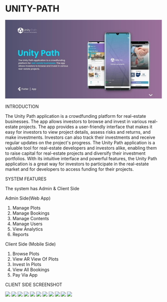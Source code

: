 # UNITY-PATH

<img src = "Unity Path.jpg" width ="990" /> 

INTRODUCTION

The Unity Path application is a crowdfunding platform for real-estate businesses. The app allows investors to browse and invest in various real-estate projects. The app provides a user-friendly interface that makes it easy for investors to view project details, assess risks and returns, and make investments. Investors can also track their investments and receive regular updates on the project's progress. The Unity Path application is a valuable tool for real-estate developers and investors alike, enabling them to raise capital for real-estate projects and diversify their investment portfolios. With its intuitive interface and powerful features, the Unity Path application is a great way for investors to participate in the real-estate market and for developers to access funding for their projects.

SYSTEM FEATURES

The system has Admin & Client Side

Admin Side(Web App)

1. Manage Plots
2. Manage Bookings
3. Manage Contents
4. Manage Users
5. View Analytics
6. Reports

Client Side (Mobile Side)

1. Browse Plots
2. View AR View Of Plots
3. Invest In Plots
4. View All Bookings
5. Pay Via App

CLIENT SIDE SCREENSHOT

<img src = "1.jpg" width ="250" /> <img src = "2.jpg" width ="250" /> <img src = "3.jpg" width ="250" /> <img src = "4.jpg" width ="250" /> <img src = "5.jpg" width ="250" /> <img src = "6.jpg" width ="250" /> <img src = "7.jpg" width ="250" /> <img src = "8.jpg" width ="250" /> <img src = "10.jpg" width ="250" /> <img src = "11.jpg" width ="250" /> <img src = "12.jpg" width ="250" /> 
